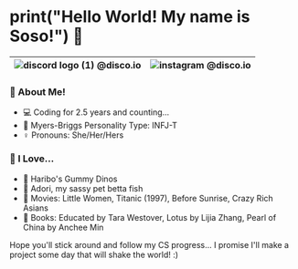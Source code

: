 
# **print("Hello World! My name is Soso!")** :wave: 


| ![discord logo (1)](https://user-images.githubusercontent.com/80224791/181578951-88f1920b-8d19-44bc-ba29-90346400b18a.png) @disco.io | ![instagram](https://user-images.githubusercontent.com/80224791/181579545-c8ea1583-e8b5-4aec-8197-3dddb72ce599.png) @disco.io |
| -------------  | -------------  |

### :book: About Me!

- :computer: Coding for 2.5 years and counting...
- :brain: Myers-Briggs Personality Type: INFJ-T 
- :female_sign: Pronouns: She/Her/Hers

### :gift_heart: I Love...

- :lollipop: Haribo's Gummy Dinos
- :flags: Adori, my sassy pet betta fish
- :popcorn: Movies: Little Women, Titanic (1997), Before Sunrise, Crazy Rich Asians
- :book: Books: Educated by Tara Westover, Lotus by Lijia Zhang, Pearl of China by Anchee Min

Hope you'll stick around and follow my CS progress... I promise I'll make a project some day that will shake the world! :)
